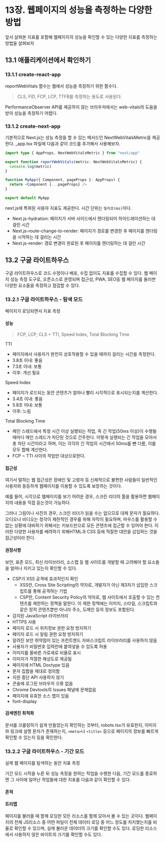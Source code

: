 # 13장. 웹페이지의 성능을 측정하는 다양한 방법
앞서 살펴본 지표를 포함해 웹페이지의 성능을 확인할 수 있는 다양한 지표를 측정하는 방법을 살펴보자

## 13.1 애플리케이션에서 확인하기
### 13.1.1 create-react-app
reportWebVitals 함수는 웹에서 성능을 측정하기 위한 함수다. 
> CLS, FID, FCP, LCP, TTFB를 측정하는 용도로 사용된다.

PerformanceObserver API를 제공하지 않는 브라우저에서는 web-vitals의 도움을 받아 성능을 측정하기 어렵다.

### 13.1.2 create-next-app
기본적으로 Next.js는 성능 측정을 할 수 있는 메서드인 NextWebVitalsMetric을 제공한다. _app.tsx 파일에 다음과 같이 코드를 추가해서 사용해보자.

```ts
import type { AppProps, NextWebVitalsMetric } from "next/app"

export function reportWebVitals(metric: NextWebVitalsMetric) {
  console.log(metric)
}

function MyApp({ Component, pageProps }: AppProps) {
  return <Component {...pageProps} />
}

export default MyApp
```

next.js에 특화된 사용자 지표도 제공한다. 시간 단위는 `밀리초(ms)`이다.
- Next.js-hydration: 페이지가 서버 사이드에서 렌더링되어 하이드레이션하는 데 걸린 시간
- Next.js-route-change-to-render: 페이지가 경로를 변경한 후 페이지를 렌더링을 시작하는 데 걸리는 시간
- Next.js-render: 경로 변경이 완료된 후 페이지를 렌더링하는 데 걸린 시간


## 13.2 구글 라이트하우스
구글 라이트하우스로 코드 수정이나 배포, 수집 없이도 지표를 수집할 수 있다. 웹 페이지 성능 측정 도구로, 오픈소스로 운영되며 접근성, PWA, SEO등 웹 페이지를 둘러싼 다양한 요소들을 측정하고 점검할 수 있다.

### 13.2.1 구글 라이트하우스 - 탐색 모드
페이지가 로딩되면서 지표 측정

#### 성능
> FCP, LCP, CLS + TTI, Speed Index, Total Blocking Time

TTI
- 페이지에서 사용자가 완전히 상호작용할 수 있을 때까지 걸리는 시간을 측정한다.
- 3.8초 이내: 좋음
- 7.3초 이내: 보통
- 이후: 개선 필요

Speed Index
- 페이지가 로드되는 동안 콘텐츠가 얼마나 빨리 시각적으로 표시되는지를 계산한다.
- 3.4초 이내: 좋음
- 5.8초 이내: 보통
- 이후: 느림

Total Blocking Time
- 메인 스레드에서 특정 시간 이상 실행되는 작업, 즉 긴 작업(50ms 이상)이 수행될 때마다 메인 스레드가 차단된 것으로 간주한다. 이렇게 실행되는 긴 작업을 모아서 총 차단 시간이라고 하며, 이는 각각의 긴 작업의 시간에서 50ms를 뺀 다름, 이를 모두 합해 계산한다.
- FCP ~ TTI 사이의 작업만 대상으로한다.

#### 접근성
여기서 말하는 웹 접근성은 장애인 및 고령자 등 신체적으로 불편한 사람들이 일반적인 사용자와 동등하게 웹페이지를 이용할 수 있도록 보장하는 것이다.

예를 들어, 시각으로 웹페이지를 보기 어려운 경우, 스크린 리더의 툴을 활용하면 웹페이지의 내용을 직접 듣는것이 가능하다.

그러나 그림이나 사진의 경우, 스크린 리더가 읽을 수는 없으므로 대체 문자가 필요하다. 오디오나 비디오는 청각이 제한적인 경우를 위해 자막이 필요하며, 마우스를 활용할 수 없는 상황에 대비하기 위해서는 키보드만으로 모든 콘텐츠에 접근할 수 있어야 한다. 이러한 다양한 사용자를 배려하기 위해HTML과 CSS 등에 적잘한 대안을 삽입하는 것을 접근성이라 한다.


#### 권장사항
보안, 표준 모드, 최신 라이브러리, 소스맵 등 웹 사이트를 개발할 때 고려해야 할 요소들을 얼마나 지키고 있는지 확인할 수 있다.

- CSP가 XSS 공격에 효과적인지 확인
    - XSS란, Cross Site Scripting의 약자로, 개발자가 아닌 제3자가 삽입한 스크립트를 통해 공격하는 기법
    - CSP란, Content Security Policy의 약자로, 웹 사이트에서 호출할 수 있는 컨텐츠를 제한하는 정책을 말한다. 이 제한 정책에는 이미지, 스타일, 스크립트와 같은 정적 콘텐츠뿐만 아니라 주소, 도메인 등의 정보도 포함된다.
- 감지된 JavaScript 라이브러리
- HTTPS 사용
- 페이지 로드 시 위치정보 권한 요청 방지하기
- 페이지 로드 시 알림 권한 요청 방지하기
- 알려진 보안 취약점이 있는 프런트엔드 자바스크립트 라이브러리를 사용하지 않음
- 사용자가 비밀번호 입력란에 붙여넣을 수 있도록 허용
- 이미지를 올바른 가로세로 비율로 표시
- 이미지가 적절한 해상도로 제공됨
- 페이지에 HTML Doctype 있음
- 문자 집합을 제대로 정의함
- 지원 중단 API 사용하지 않기
- 콘솔에 로그된 브라우저 오류 없음
- Chrome Devtools의 Issues 패널에 문제없음
- 페이지에 유효한 소스 맵이 있음
- font-display

#### 검색엔진 최적화
문서를 크롤링하기 쉽게 만들었는지 확인하는 것부터, robots.tsx가 유효한지, 이미지와 링크에 설명 문자가 존재하는지, `<meta>`나 `<title>` 등으로 페이지의 정보를 빠르게 확인할 수 있는지 등을 확인한다.


### 13.2.2 구글 라이트하우스 - 기간 모드
실제 웹 페이지를 탐색하는 동안 지표 측정

기간 모드 시작을 누른 뒤 성능 측정을 원하는 작업을 수행한 다음, 기간 모드를 종료하면 그 사이에 일어난 작업들에 대한 지표를 다음과 같이 확인할 수 있다.

#### 흔적


#### 트리맵
페이지를 불러올 때 함께 로딩한 모든 리소스를 함께 모아서 볼 수 있는 곳이다. 웹페이지의 전체 JS리소스 중 어떤 파일이 전체 데이터 로딩 중 어느 정도를 차지했는지를 비율로 확인할 수 있으며, 실제 불러온 데이터의 크기를 확인할 수도 있다. 로딩한 리소스에서 사용하지 않은 바이트의 크기를 확인할 수도 있다.